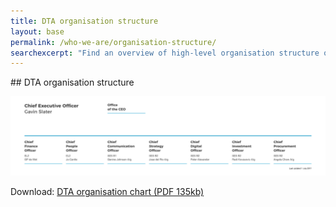 ```yaml
---
title: DTA organisation structure
layout: base
permalink: /who-we-are/organisation-structure/
searchexcerpt: "Find an overview of high-level organisation structure of DTA. The DTA consists of 7 key areas covering finance, people, communication, strategy, digital products and skills, investment and procurement."
---
```


<article id="content" class="content-listing home" markdown="1">
## DTA organisation structure


![Image showing the DTA organisation structure as on 1 July 2017](/images/DTA_Orgchart_Julyv2017.svg)


Download: [DTA organisation chart (PDF 135kb)](/files/DTA_Orgchart_2017_Julyv2.pdf)


</article>
